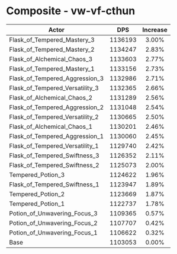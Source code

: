 # Composite - vw-vf-cthun
| Actor | DPS | Increase |
|---|:---:|:---:|
|Flask_of_Tempered_Mastery_3|1136193|3.00%|
|Flask_of_Tempered_Mastery_2|1134247|2.83%|
|Flask_of_Alchemical_Chaos_3|1133603|2.77%|
|Flask_of_Tempered_Mastery_1|1133156|2.73%|
|Flask_of_Tempered_Aggression_3|1132986|2.71%|
|Flask_of_Tempered_Versatility_3|1132365|2.66%|
|Flask_of_Alchemical_Chaos_2|1131289|2.56%|
|Flask_of_Tempered_Aggression_2|1131048|2.54%|
|Flask_of_Tempered_Versatility_2|1130665|2.50%|
|Flask_of_Alchemical_Chaos_1|1130201|2.46%|
|Flask_of_Tempered_Aggression_1|1130060|2.45%|
|Flask_of_Tempered_Versatility_1|1129740|2.42%|
|Flask_of_Tempered_Swiftness_3|1126352|2.11%|
|Flask_of_Tempered_Swiftness_2|1125073|2.00%|
|Tempered_Potion_3|1124622|1.96%|
|Flask_of_Tempered_Swiftness_1|1123947|1.89%|
|Tempered_Potion_2|1123669|1.87%|
|Tempered_Potion_1|1122737|1.78%|
|Potion_of_Unwavering_Focus_3|1109365|0.57%|
|Potion_of_Unwavering_Focus_2|1107707|0.42%|
|Potion_of_Unwavering_Focus_1|1106622|0.32%|
|Base|1103053|0.00%|
